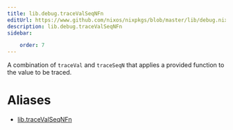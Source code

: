 ```yaml
---
title: lib.debug.traceValSeqNFn
editUrl: https://www.github.com/nixos/nixpkgs/blob/master/lib/debug.nix#L184C5
description: lib.debug.traceValSeqNFn
sidebar:

    order: 7
---
```


A combination of `traceVal` and `traceSeqN` that applies a
provided function to the value to be traced.


# Aliases

- [lib.traceValSeqNFn](./reference/lib/lib-traceValSeqNFn)


